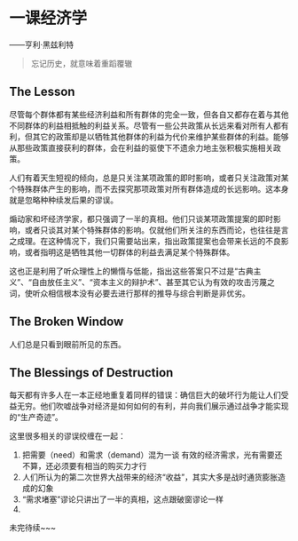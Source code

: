 # 一课经济学

——亨利·黑兹利特

> 忘记历史，就意味着重蹈覆辙

## The Lesson

尽管每个群体都有某些经济利益和所有群体的完全一致，但各自又都存在着与其他不同群体的利益相抵触的利益关系。尽管有一些公共政策从长远来看对所有人都有利，但其它的政策却是以牺牲其他群体的利益为代价来维护某些群体的利益。能够从那些政策直接获利的群体，会在利益的驱使下不遗余力地主张积极实施相关政策。

人们有着天生短视的倾向，总是只关注某项政策的即时影响，或者只关注政策对某个特殊群体产生的影响，而不去探究那项政策对所有群体造成的长远影响。这本身就是忽略种种续发后果的谬误。

煽动家和坏经济学家，都只强调了一半的真相。他们只谈某项政策提案的即时影响，或者只谈其对某个特殊群体的影响。仅就他们所关注的东西而论，也往往是言之成理。在这种情况下，我们只需要站出来，指出政策提案也会带来长远的不良影响，或者指明这是牺牲其他一切群体的利益去满足某个特殊群体。

这也正是利用了听众理性上的懒惰与低能，指出这些答案只不过是“古典主义”、“自由放任主义”、“资本主义的辩护术”、甚至其它认为有效的攻击污蔑之词，使听众相信根本没有必要去进行那样的推导与综合判断是非优劣。

## The Broken Window

人们总是只看到眼前所见的东西。

## The Blessings of Destruction

每天都有许多人在一本正经地重复着同样的错误：确信巨大的破坏行为能让人们受益无穷。他们吹嘘战争对经济是如何如何的有利，并向我们展示通过战争才能实现的“生产奇迹”。

这里很多相关的谬误绞缠在一起：

1. 把需要（need）和需求（demand）混为一谈
   有效的经济需求，光有需要还不算，还必须要有相当的购买力才行
2. 人们所认为的第二次世界大战带来的经济“收益”，其实大多是战时通货膨胀造成的幻象
3. “需求堵塞”谬论只讲出了一半的真相，这点跟破窗谬论一样
4. 

未完待续~~~